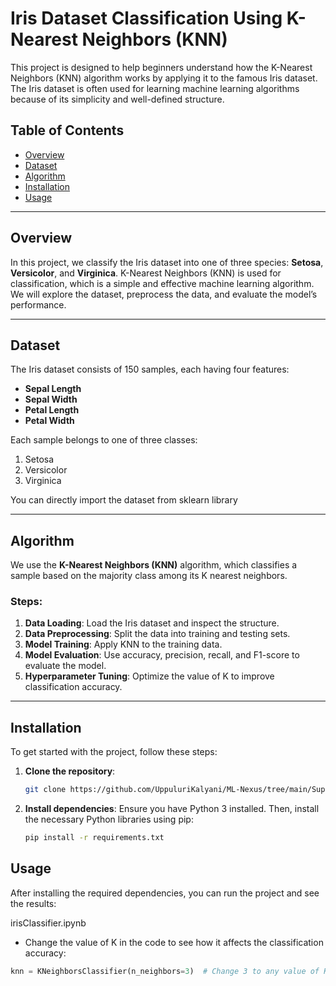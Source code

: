 # Iris Dataset Classification Using K-Nearest Neighbors (KNN)

This project is designed to help beginners understand how the K-Nearest Neighbors (KNN) algorithm works by applying it to the famous Iris dataset. The Iris dataset is often used for learning machine learning algorithms because of its simplicity and well-defined structure.

## Table of Contents
- [Overview](#overview)
- [Dataset](#dataset)
- [Algorithm](#algorithm)
- [Installation](#installation)
- [Usage](#usage)

---

## Overview
In this project, we classify the Iris dataset into one of three species: **Setosa**, **Versicolor**, and **Virginica**. K-Nearest Neighbors (KNN) is used for classification, which is a simple and effective machine learning algorithm. We will explore the dataset, preprocess the data, and evaluate the model’s performance.

---

## Dataset
The Iris dataset consists of 150 samples, each having four features:
- **Sepal Length**
- **Sepal Width**
- **Petal Length**
- **Petal Width**

Each sample belongs to one of three classes:
1. Setosa
2. Versicolor
3. Virginica

You can directly import the dataset from sklearn library 

---

## Algorithm
We use the **K-Nearest Neighbors (KNN)** algorithm, which classifies a sample based on the majority class among its K nearest neighbors.

### Steps:
1. **Data Loading**: Load the Iris dataset and inspect the structure.
2. **Data Preprocessing**: Split the data into training and testing sets.
3. **Model Training**: Apply KNN to the training data.
4. **Model Evaluation**: Use accuracy, precision, recall, and F1-score to evaluate the model.
5. **Hyperparameter Tuning**: Optimize the value of K to improve classification accuracy.

---

## Installation
To get started with the project, follow these steps:

1. **Clone the repository**:
   ```bash
   git clone https://github.com/UppuluriKalyani/ML-Nexus/tree/main/Supervised%20Learning/K%20Nearest%20Neighbors/Iris%20Dataset%20Classification
2. **Install dependencies**:
   Ensure you have Python 3 installed. Then, install the necessary Python libraries using pip:
   ```bash
   pip install -r requirements.txt
## Usage
After installing the required dependencies, you can run the project and see the results:


irisClassifier.ipynb

 - Change the value of K in the code to see how it affects the classification accuracy:

```python
knn = KNeighborsClassifier(n_neighbors=3)  # Change 3 to any value of K you want to try


